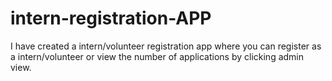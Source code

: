 # intern-registration-APP
I have created a intern/volunteer registration app where you can register as a intern/volunteer or view the number of applications by clicking admin view.
